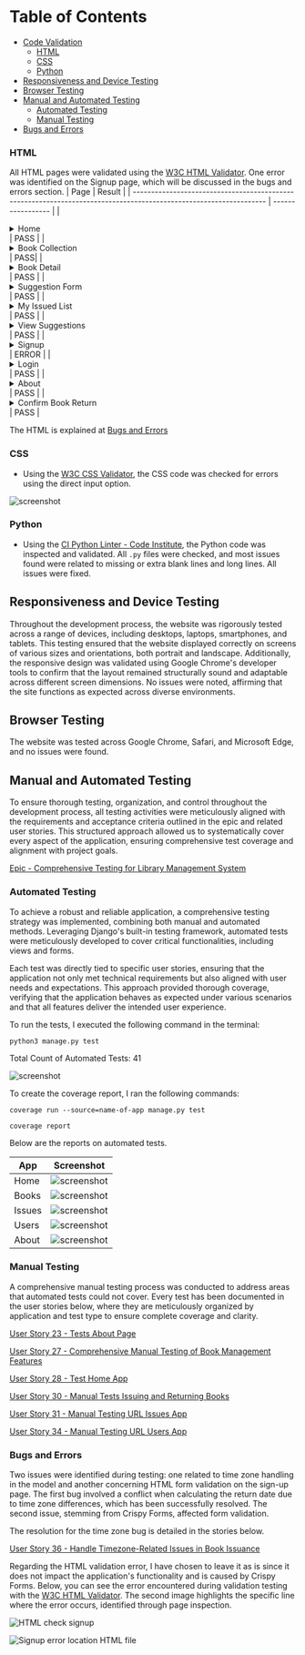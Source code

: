 # Table of Contents

- [Code Validation](#code-validation)
  - [HTML](#html)
  - [CSS](#css)
  - [Python](#python)
- [Responsiveness and Device Testing](#responsiveness-and-device-testing)
- [Browser Testing](#browser-testing)
- [Manual and Automated Testing](#manual-and-automated-testing) 
  - [Automated Testing](#automated-testing)
  - [Manual Testing](#manual-testing)
- [Bugs and Errors](#bugs-and-errors)

### HTML

All HTML pages were validated using the [W3C HTML Validator](https://validator.w3.org/). One error was identified on the Signup page, which will be discussed in the bugs and errors section.
| Page                                                                                                               | Result            |
| ------------------------------------------------------------------------------------------------------------------ | ----------------- |
| <details><summary>Home</summary><img src="documentation/readme_images/testing/html-check-home.jpg"></details>        | PASS |
| <details><summary>Book Collection</summary><img src="documentation/readme_images/testing/html-check-books.jpg"></details> | PASS|
| <details><summary>Book Detail</summary><img src="documentation/readme_images/testing/html-check-books-detail.jpg"></details> | PASS |
| <details><summary>Suggestion Form</summary><img src="documentation/readme_images/testing/html-check-books-suggestion-form.jpg"></details> | PASS |
| <details><summary>My Issued List</summary><img src="documentation/readme_images/testing/html-check-issues-list.jpg"></details> | PASS |
| <details><summary>View Suggestions</summary><img src="documentation/readme_images/testing/html-check-view-suggestions.jpg"></details> | PASS |
| <details><summary>Signup</summary><img src="documentation/readme_images/testing/html-check-signup.jpg"></details>    | ERROR |
| <details><summary>Login</summary><img src="documentation/readme_images/testing/html-check-login.jpg"></details>      | PASS |
| <details><summary>About</summary><img src="documentation/readme_images/testing/html-check-about.jpg"></details>      | PASS |
| <details><summary>Confirm Book Return</summary><img src="documentation/readme_images/testing/html-check-creturn-book.jpg"></details> | PASS |

The HTML is explained at [Bugs and Errors](#bugs-and-errors)

### CSS

- Using the [W3C CSS Validator](https://jigsaw.w3.org/css-validator/), the CSS code was checked for errors using the direct input option.

![screenshot](documentation/readme_images/testing/css-validation.jpg)  

### Python

- Using the [CI Python Linter - Code Institute](https://pep8ci.herokuapp.com/), the Python code was inspected and validated. All `.py` files were checked, and most issues found were related to missing or extra blank lines and long lines. All issues were fixed.

## Responsiveness and Device Testing

Throughout the development process, the website was rigorously tested across a range of devices, including desktops, laptops, smartphones, and tablets. This testing ensured that the website displayed correctly on screens of various sizes and orientations, both portrait and landscape. Additionally, the responsive design was validated using Google Chrome's developer tools to confirm that the layout remained structurally sound and adaptable across different screen dimensions. No issues were noted, affirming that the site functions as expected across diverse environments.

## Browser Testing

The website was tested across Google Chrome, Safari, and Microsoft Edge, and no issues were found.

## Manual and Automated Testing

To ensure thorough testing, organization, and control throughout the development process, all testing activities were meticulously aligned with the requirements and acceptance criteria outlined in the epic and related user stories. This structured approach allowed us to systematically cover every aspect of the application, ensuring comprehensive test coverage and alignment with project goals.

[Epic - Comprehensive Testing for Library Management System](https://github.com/Volneirj/project_iv_ci/issues/36)

### Automated Testing

To achieve a robust and reliable application, a comprehensive testing strategy was implemented, combining both manual and automated methods. Leveraging Django's built-in testing framework, automated tests were meticulously developed to cover critical functionalities, including views and forms.

Each test was directly tied to specific user stories, ensuring that the application not only met technical requirements but also aligned with user needs and expectations. This approach provided thorough coverage, verifying that the application behaves as expected under various scenarios and that all features deliver the intended user experience.

To run the tests, I executed the following command in the terminal:

`python3 manage.py test`

Total Count of Automated Tests: 41

![screenshot](documentation/readme_images/testing/screen-terminal.jpg)  

To create the coverage report, I ran the following commands:

`coverage run --source=name-of-app manage.py test`

`coverage report`

Below are the reports on automated tests.

| App    | Screenshot                                                                 | 
| ------ | -------------------------------------------------------------------------- | 
| Home   | ![screenshot](documentation/readme_images/testing/report-home.jpg)           |
| Books  | ![screenshot](documentation/readme_images/testing/report-books.jpg)          |
| Issues | ![screenshot](documentation/readme_images/testing/report-issues.jpg)         |
| Users  | ![screenshot](documentation/readme_images/testing/report-users.jpg)          |
| About  | ![screenshot](documentation/readme_images/testing/report-about.jpg)          |

### Manual Testing

A comprehensive manual testing process was conducted to address areas that automated tests could not cover. Every test has been documented in the user stories below, where they are meticulously organized by application and test type to ensure complete coverage and clarity.

[User Story 23 - Tests About Page](https://github.com/Volneirj/project_iv_ci/issues/23)

[User Story 27 - Comprehensive Manual Testing of Book Management Features](https://github.com/Volneirj/project_iv_ci/issues/27)

[User Story 28 - Test Home App](https://github.com/Volneirj/project_iv_ci/issues/28)

[User Story 30 - Manual Tests Issuing and Returning Books](https://github.com/Volneirj/project_iv_ci/issues/30)

[User Story 31 - Manual Testing URL Issues App](https://github.com/Volneirj/project_iv_ci/issues/31)

[User Story 34 - Manual Testing URL Users App](https://github.com/Volneirj/project_iv_ci/issues/34)

### Bugs and Errors

Two issues were identified during testing: one related to time zone handling in the model and another concerning HTML form validation on the sign-up page. The first bug involved a conflict when calculating the return date due to time zone differences, which has been successfully resolved. The second issue, stemming from Crispy Forms, affected form validation. 

The resolution for the time zone bug is detailed in the stories below.

[User Story 36 - Handle Timezone-Related Issues in Book Issuance](https://github.com/Volneirj/project_iv_ci/issues/32)

Regarding the HTML validation error, I have chosen to leave it as is since it does not impact the application's functionality and is caused by Crispy Forms. Below, you can see the error encountered during validation testing with the [W3C HTML Validator](https://validator.w3.org/). The second image highlights the specific line where the error occurs, identified through page inspection.

![HTML check signup](documentation/readme_images/testing/html-check-signup.jpg)

![Signup error location HTML file](documentation/readme_images/testing/html-check-signup-error.jpg)
